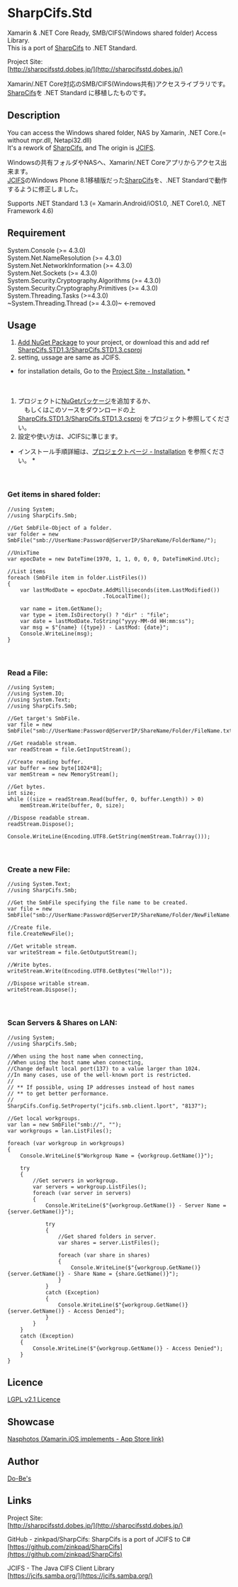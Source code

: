 SharpCifs.Std
====

Xamarin & .NET Core Ready, SMB/CIFS(Windows shared folder) Access Library.    
This is a port of [SharpCifs](https://github.com/zinkpad/SharpCifs) to .NET Standard.
  
Project Site:  
[http://sharpcifsstd.dobes.jp/](http://sharpcifsstd.dobes.jp/)

Xamarin/.NET Core対応のSMB/CIFS(Windows共有)アクセスライブラリです。  
[SharpCifs](https://github.com/zinkpad/SharpCifs)を .NET Standard に移植したものです。  

## Description
You can access the Windows shared folder, NAS by Xamarin, .NET Core.(= without mpr.dll, Netapi32.dll)  
It's a rework of [SharpCifs](https://github.com/zinkpad/SharpCifs), and The origin is [JCIFS](https://jcifs.samba.org/).  
  
Windowsの共有フォルダやNASへ、Xamarin/.NET Coreアプリからアクセス出来ます。  
[JCIFS](https://jcifs.samba.org/)のWindows Phone 8.1移植版だった[SharpCifs](https://github.com/zinkpad/SharpCifs)を、.NET Standardで動作するように修正しました。   

Supports .NET Standard 1.3 (= Xamarin.Android/iOS1.0, .NET Core1.0, .NET Framework 4.6)

## Requirement
System.Console (>= 4.3.0)  
System.Net.NameResolution (>= 4.3.0)  
System.Net.NetworkInformation (>= 4.3.0)  
System.Net.Sockets (>= 4.3.0)  
System.Security.Cryptography.Algorithms (>= 4.3.0)  
System.Security.Cryptography.Primitives (>= 4.3.0)  
System.Threading.Tasks (>=4.3.0)  
~System.Threading.Thread (>= 4.3.0)~ <-removed  

## Usage  

1) [Add NuGet Package](https://www.nuget.org/packages/SharpCifs.Std/) to your project, or download this and add ref [SharpCifs.STD1.3/SharpCifs.STD1.3.csproj](https://github.com/ume05rw/SharpCifs.Std/blob/master/SharpCifs.STD1.3/SharpCifs.STD1.3.csproj)   
2) setting, ussage are same as JCIFS.  
* for installation details, Go to the [Project Site - Installation.](http://sharpcifsstd.dobes.jp/#installation) *
    
　  
1) プロジェクトに[NuGetパッケージ](https://www.nuget.org/packages/SharpCifs.Std/)を追加するか、   
　もしくはこのソースをダウンロードの上 [SharpCifs.STD1.3/SharpCifs.STD1.3.csproj](https://github.com/ume05rw/SharpCifs.Std/blob/master/SharpCifs.STD1.3/SharpCifs.STD1.3.csproj) をプロジェクト参照してください。  
2) 設定や使い方は、JCIFSに準じます。  
* インストール手順詳細は、[プロジェクトページ - Installation](http://sharpcifsstd.dobes.jp/#installation) を参照ください。 *

    
　  
### Get items in shared folder: ###

    //using System;
    //using SharpCifs.Smb;
    
    //Get SmbFile-Object of a folder.
    var folder = new SmbFile("smb://UserName:Password@ServerIP/ShareName/FolderName/");

    //UnixTime
    var epocDate = new DateTime(1970, 1, 1, 0, 0, 0, DateTimeKind.Utc);

    //List items
    foreach (SmbFile item in folder.ListFiles())
    {
        var lastModDate = epocDate.AddMilliseconds(item.LastModified())
                                  .ToLocalTime();

        var name = item.GetName();
        var type = item.IsDirectory() ? "dir" : "file";
        var date = lastModDate.ToString("yyyy-MM-dd HH:mm:ss");
        var msg = $"{name} ({type}) - LastMod: {date}";
        Console.WriteLine(msg);
    }
    
 
　  
### Read a File: ###

    //using System;
    //using System.IO;
    //using System.Text;
    //using SharpCifs.Smb;
    
    //Get target's SmbFile.
    var file = new SmbFile("smb://UserName:Password@ServerIP/ShareName/Folder/FileName.txt");

    //Get readable stream.
    var readStream = file.GetInputStream();

    //Create reading buffer.
    var buffer = new byte[1024*8];
    var memStream = new MemoryStream();

    //Get bytes.
    int size;
    while ((size = readStream.Read(buffer, 0, buffer.Length)) > 0)
        memStream.Write(buffer, 0, size);
    
    //Dispose readable stream.
    readStream.Dispose();
    
    Console.WriteLine(Encoding.UTF8.GetString(memStream.ToArray()));

 
　  
### Create a new File: ###

    //using System.Text;
    //using SharpCifs.Smb;

    //Get the SmbFile specifying the file name to be created.
    var file = new SmbFile("smb://UserName:Password@ServerIP/ShareName/Folder/NewFileName.txt");

    //Create file.
    file.CreateNewFile();

    //Get writable stream.
    var writeStream = file.GetOutputStream();

    //Write bytes.
    writeStream.Write(Encoding.UTF8.GetBytes("Hello!"));

    //Dispose writable stream.
    writeStream.Dispose();

 
　  
### Scan Servers & Shares on LAN: ###

    //using System;
    //using SharpCifs.Smb;

    //When using the host name when connecting,
    //When using the host name when connecting,
    //Change default local port(137) to a value larger than 1024.
    //In many cases, use of the well-known port is restricted.
    //
    // ** If possible, using IP addresses instead of host names 
    // ** to get better performance.
    //
    SharpCifs.Config.SetProperty("jcifs.smb.client.lport", "8137");

    //Get local workgroups.
    var lan = new SmbFile("smb://", "");
    var workgroups = lan.ListFiles();

    foreach (var workgroup in workgroups)
    {
        Console.WriteLine($"Workgroup Name = {workgroup.GetName()}");

        try
        {
            //Get servers in workgroup.
            var servers = workgroup.ListFiles();
            foreach (var server in servers)
            {
                Console.WriteLine($"{workgroup.GetName()} - Server Name = {server.GetName()}");

                try
                {
                    //Get shared folders in server.
                    var shares = server.ListFiles();

                    foreach (var share in shares)
                    {
                        Console.WriteLine($"{workgroup.GetName()}{server.GetName()} - Share Name = {share.GetName()}");
                    }
                }
                catch (Exception)
                {
                    Console.WriteLine($"{workgroup.GetName()}{server.GetName()} - Access Denied");
                }
            }
        }
        catch (Exception)
        {
            Console.WriteLine($"{workgroup.GetName()} - Access Denied");
        }
    }


## Licence
[LGPL v2.1 Licence](https://github.com/ume05rw/SharpCifs.Std/blob/master/LICENSE)

## Showcase
[Nasphotos (Xamarin.iOS implements - App Store link)](https://itunes.apple.com/us/app/nasphotos-the-simplest-photoframe/id1225087488?l=ja&ls=1&mt=8)

## Author
[Do-Be's](http://dobes.jp)


## Links
Project Site:  
[http://sharpcifsstd.dobes.jp/](http://sharpcifsstd.dobes.jp/)
  
    
GitHub - zinkpad/SharpCifs: SharpCifs is a port of JCIFS to C#  
[https://github.com/zinkpad/SharpCifs](https://github.com/zinkpad/SharpCifs)  
  

JCIFS - The Java CIFS Client Library  
[https://jcifs.samba.org/](https://jcifs.samba.org/)  
